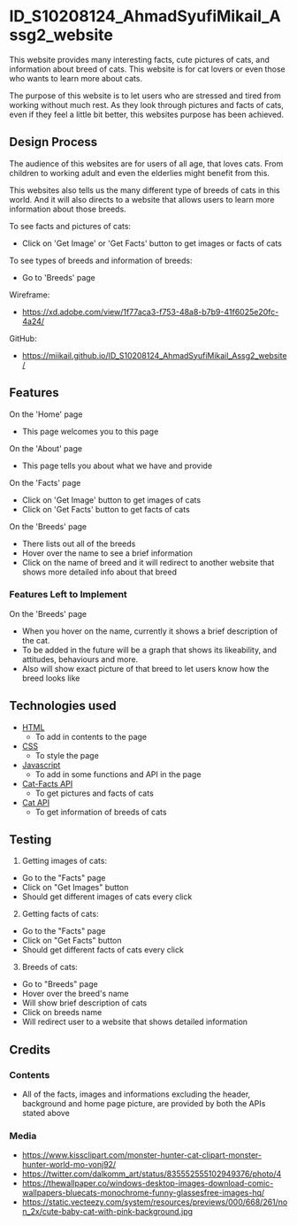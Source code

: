 # ID_S10208124_AhmadSyufiMikail_Assg2_website

This website provides many interesting facts, cute pictures of cats, and information about breed of cats. This website is for cat lovers or even those who wants to learn more about cats.

The purpose of this website is to let users who are stressed and tired from working without much rest. As they look through pictures and facts of cats, even if they feel a little bit better, this websites purpose has been achieved.

## Design Process

The audience of this websites are for users of all age, that loves cats. From children to working adult and even the elderlies might benefit from this.

This websites also tells us the many different type of breeds of cats in this world. And it will also directs to a website that allows users to learn more information about those breeds.

To see facts and pictures of cats:
- Click on 'Get Image' or 'Get Facts' button to get images or facts of cats

To see types of breeds and information of breeds:
- Go to 'Breeds' page

Wireframe:
- https://xd.adobe.com/view/1f77aca3-f753-48a8-b7b9-41f6025e20fc-4a24/

GitHub:
-  https://miikail.github.io/ID_S10208124_AhmadSyufiMikail_Assg2_website/

## Features

On the 'Home' page
- This page welcomes you to this page

On the 'About' page
- This page tells you about what we have and provide

On the 'Facts' page
- Click on 'Get Image' button to get images of cats
- Click on 'Get Facts' button to get facts of cats

On the 'Breeds' page
- There lists out all of the breeds
- Hover over the name to see a brief information
- Click on the name of breed and it will redirect to
another website that shows more detailed info about
that breed

### Features Left to Implement

On the 'Breeds' page
- When you hover on the name, currently it shows a brief description of the cat.
- To be added in the future will be a graph that shows its likeability, and attitudes, behaviours and more.
- Also will show exact picture of that breed to let users know how the breed looks like

## Technologies used

- [HTML](https://html.com/)
  - To add in contents to the page
- [CSS](https://html.com/css/)
  - To style the page
- [Javascript](https://www.javascript.com/)
  - To add in some functions and API in the page
- [Cat-Facts API](https://alexwohlbruck.github.io/cat-facts/)
  - To get pictures and facts of cats
- [Cat API](https://alexwohlbruck.github.io/cat-facts/)
  - To get information of breeds of cats

## Testing

1. Getting images of cats:
  - Go to the "Facts" page
  - Click on "Get Images" button
  - Should get different images of cats every click

2. Getting facts of cats:
  - Go to the "Facts" page
  - Click on "Get Facts" button
  - Should get different facts of cats every click

3. Breeds of cats:
  - Go to "Breeds" page
  - Hover over the breed's name
  - Will show brief description of cats
  - Click on breeds name
  - Will redirect user to a website that shows detailed information

## Credits

### Contents
- All of the facts, images and informations excluding the header, background and home page picture, are provided by both the APIs stated above

### Media
- https://www.kissclipart.com/monster-hunter-cat-clipart-monster-hunter-world-mo-vonj92/
- https://twitter.com/dalkomm_art/status/835552555102949376/photo/4
- https://thewallpaper.co/windows-desktop-images-download-comic-wallpapers-bluecats-monochrome-funny-glassesfree-images-hq/
- https://static.vecteezy.com/system/resources/previews/000/668/261/non_2x/cute-baby-cat-with-pink-background.jpg